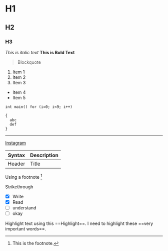 # H1
## H2
### H3

*This is italic text*
**This is Bold Text**

> Blockquote

1. Item 1
2. Item 2
3. Item 3

- Item 4
- Item 5

`int main() for (i=0; i<9; i++)`

```
{
  abc
  def
}
```
  
---

[Instagram](https://www.instagram.com)

| Syntax | Description |
| ------ | ----------- |
| Header | Title |

Using a footnote [^1]

[^1]: This is the footnote.

~~Strikethrough~~

- [X] Write
- [x] Read
- [ ] understand
- [ ] okay

Highlight text using this ==Highlight==.
I need to highlight these ==very important words==.


